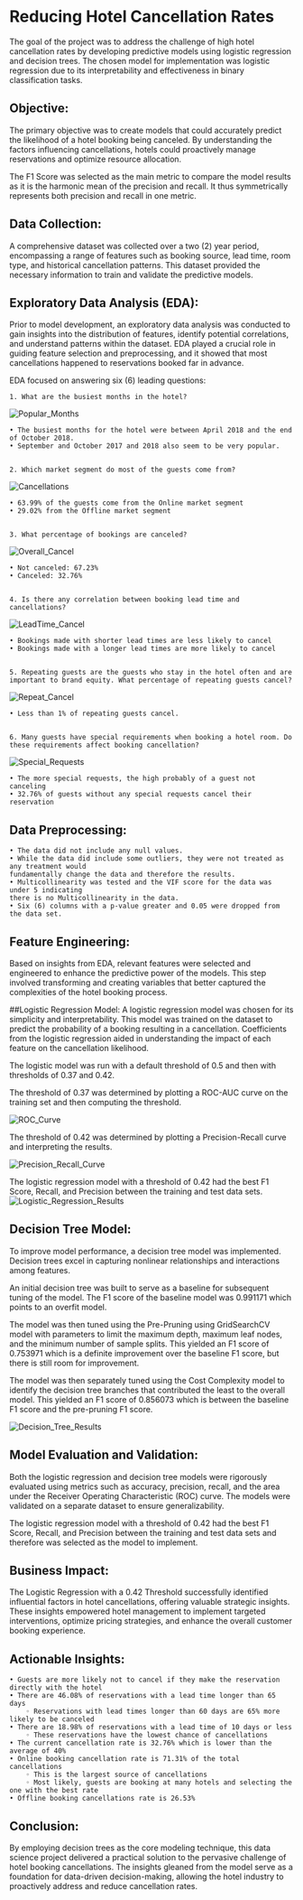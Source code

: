 # Reducing Hotel Cancellation Rates

The goal of the project was to address the challenge of high hotel cancellation rates by developing predictive models using logistic regression and decision trees. The chosen model for implementation was logistic regression due to its interpretability and effectiveness in binary classification tasks.

## Objective:
The primary objective was to create models that could accurately predict the likelihood of a hotel booking being canceled. By understanding the factors influencing cancellations, hotels could proactively manage reservations and optimize resource allocation.

The F1 Score was selected as the main metric to compare the model results as it is the harmonic mean of the precision and recall. It thus symmetrically represents both precision and recall in one metric.

## Data Collection:
A comprehensive dataset was collected over a two (2) year period, encompassing a range of features such as booking source, lead time, room type, and historical cancellation patterns. This dataset provided the necessary information to train and validate the predictive models.


## Exploratory Data Analysis (EDA):
Prior to model development, an exploratory data analysis was conducted to gain insights into the distribution of features, identify potential correlations, and understand patterns within the dataset. EDA played a crucial role in guiding feature selection and preprocessing, and it showed that most cancellations happened to reservations booked far in advance.

EDA focused on answering six (6) leading questions:

    1. What are the busiest months in the hotel?
    
![Popular_Months](https://github.com/DJEyerman/Hotel-Cancellation-Project/assets/38670302/1927ce62-5c00-440c-8bf1-cc42023f768b)

    • The busiest months for the hotel were between April 2018 and the end of October 2018.
    • September and October 2017 and 2018 also seem to be very popular.


    2. Which market segment do most of the guests come from?
![Cancellations](https://github.com/DJEyerman/Hotel-Cancellation-Project/assets/38670302/9f1fc97b-b7fc-4f25-87b4-9119b81301a6)

    • 63.99% of the guests come from the Online market segment
    • 29.02% from the Offline market segment


    3. What percentage of bookings are canceled?
![Overall_Cancel](https://github.com/DJEyerman/Hotel-Cancellation-Project/assets/38670302/3f780d39-d4fb-4ac8-8597-83e42d3189cd)

    • Not canceled: 67.23% 
    • Canceled: 32.76%


    4. Is there any correlation between booking lead time and cancellations?
![LeadTime_Cancel](https://github.com/DJEyerman/Hotel-Cancellation-Project/assets/38670302/cb8aa771-9f4b-459a-97c1-95c80a8103a3)

    • Bookings made with shorter lead times are less likely to cancel
    • Bookings made with a longer lead times are more likely to cancel 


    5. Repeating guests are the guests who stay in the hotel often and are important to brand equity. What percentage of repeating guests cancel?
  
![Repeat_Cancel](https://github.com/DJEyerman/Hotel-Cancellation-Project/assets/38670302/a93eb693-7304-4b0d-93bc-b801779cd9ab)

    • Less than 1% of repeating guests cancel. 


    6. Many guests have special requirements when booking a hotel room. Do these requirements affect booking cancellation?
![Special_Requests](https://github.com/DJEyerman/Hotel-Cancellation-Project/assets/38670302/2089b94d-6f02-4488-810f-18220150fb0a)

    • The more special requests, the high probably of a guest not canceling
    • 32.76% of guests without any special requests cancel their reservation 
    

## Data Preprocessing: 
    • The data did not include any null values. 
    • While the data did include some outliers, they were not treated as any treatment would 
    fundamentally change the data and therefore the results. 
    • Multicollinearity was tested and the VIF score for the data was under 5 indicating 
    there is no Multicollinearity in the data.  
    • Six (6) columns with a p-value greater and 0.05 were dropped from the data set. 


## Feature Engineering:
Based on insights from EDA, relevant features were selected and engineered to enhance the predictive power of the models. This step involved transforming and creating variables that better captured the complexities of the hotel booking process.


##Logistic Regression Model:
A logistic regression model was chosen for its simplicity and interpretability. This model was trained on the dataset to predict the probability of a booking resulting in a cancellation. Coefficients from the logistic regression aided in understanding the impact of each feature on the cancellation likelihood.

The logistic model was run with a default threshold of 0.5 and then with thresholds of 0.37 and 0.42.  

The threshold of 0.37 was determined by plotting a ROC-AUC curve on the training set and then computing the threshold. 

![ROC_Curve](https://github.com/DJEyerman/Hotel-Cancellation-Project/assets/38670302/6b890f8d-8625-4792-9bc2-95e794fb63cb)

The threshold of 0.42 was determined by plotting a Precision-Recall curve and interpreting the results. 

![Precision_Recall_Curve](https://github.com/DJEyerman/Hotel-Cancellation-Project/assets/38670302/a5aad7cd-258e-49c3-bb82-c50a3a7bd8d4)

The logistic regression model with a threshold of 0.42 had the best F1 Score, Recall, and Precision between the training and test data sets. 
![Logistic_Regression_Results](https://github.com/DJEyerman/Hotel-Cancellation-Project/assets/38670302/aab57dad-03ff-42cd-88c5-f04428065001)


## Decision Tree Model:
To improve model performance, a decision tree model was implemented. Decision trees excel in capturing nonlinear relationships and interactions among features. 

An initial decision tree was built to serve as a baseline for subsequent tuning of the model.  The F1 score of the baseline model was 0.991171 which points to an overfit model.  

The model was then tuned using the Pre-Pruning using GridSearchCV model with parameters to limit the maximum depth, maximum leaf nodes, and the minimum number of sample splits.  This yielded an F1 score of 0.753971 which is a definite improvement over the baseline F1 score, but there is still room for improvement. 

The model was then separately tuned using the Cost Complexity model to identify the decision tree branches that contributed the least to the overall model.  This yielded an F1 score of 0.856073 which is between the baseline F1 score and the pre-pruning F1 score.  

![Decision_Tree_Results](https://github.com/DJEyerman/Hotel-Cancellation-Project/assets/38670302/ba51b983-fc84-4318-b9f0-6f2fa46cdf86)


## Model Evaluation and Validation:
Both the logistic regression and decision tree models were rigorously evaluated using metrics such as accuracy, precision, recall, and the area under the Receiver Operating Characteristic (ROC) curve. The models were validated on a separate dataset to ensure generalizability.

The logistic regression model with a threshold of 0.42 had the best F1 Score, Recall, and Precision between the training and test data sets and therefore was selected as the model to implement. 


## Business Impact:
The Logistic Regression with a 0.42 Threshold successfully identified influential factors in hotel cancellations, offering valuable strategic insights. These insights empowered hotel management to implement targeted interventions, optimize pricing strategies, and enhance the overall customer booking experience.


## Actionable Insights:
    • Guests are more likely not to cancel if they make the reservation directly with the hotel
    • There are 46.08% of reservations with a lead time longer than 65 days
        ◦ Reservations with lead times longer than 60 days are 65% more likely to be canceled
    • There are 18.98% of reservations with a lead time of 10 days or less
        ◦ These reservations have the lowest chance of cancellations
    • The current cancellation rate is 32.76% which is lower than the average of 40%
    • Online booking cancellation rate is 71.31% of the total cancellations
        ◦ This is the largest source of cancellations
        ◦ Most likely, guests are booking at many hotels and selecting the one with the best rate
    • Offline booking cancellations rate is 26.53%


## Conclusion:
By employing decision trees as the core modeling technique, this data science project delivered a practical solution to the pervasive challenge of hotel booking cancellations. The insights gleaned from the model serve as a foundation for data-driven decision-making, allowing the hotel industry to proactively address and reduce cancellation rates.

